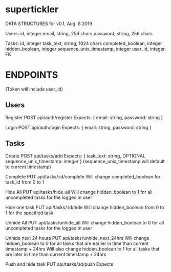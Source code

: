 # supertickler

DATA STRUCTURES for v0.1, Aug. 8 2019

Users:
id, integer
email, string, 256 chars
password, string, 256 chars

Tasks:
id, integer
task_text, string, 1024 chars
completed_boolean, integer
hidden_boolean, integer
sequence_unix_timestamp, integer
user_id, integer, FK

# ENDPOINTS
(Token will include user_id)

## Users

Register
POST api/auth/register
Expects: { email: string, password: string }

Login
POST api/auth/login
Expects: { email: string, password: string }

## Tasks

Create
POST api/tasks/add
Expects: { task_text: string, OPTIONAL sequence_unix_timestamp: integer }
(sequence_unix_timestamp will default to current timestamp)

Complete
PUT api/tasks/:id/complete
Will change completed_boolean for task_id from 0 to 1

Hide All
PUT api/tasks/hide_all
Will change hidden_boolean to 1 for all uncompleted tasks for the logged in user

Hide one task
PUT api/tasks/:id/hide
Will change hidden_boolean from 0 to 1 for the specified task

Unhide All
PUT api/tasks/unhide_all
Will change hidden_boolean to 0 for all uncompleted tasks for the logged in user

Unhide next 24 hours
PUT api/tasks/unhide_next_24hrs
Will change hidden_boolean to 0 for all tasks that are earlier in time than current timestamp + 24hrs
Will also change hidden_boolean to 1 for all tasks that are later in time than current timestamp + 24hrs

Push and hide task
PUT api/tasks/:id/push
Expects 